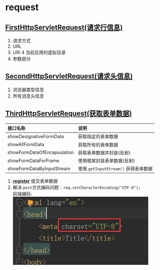 # request
## [FirstHttpServletRequest(请求行信息)](request-response/request/src/main/java/org/lzn/FirstHttpServletRequest.java)
1. 请求方式
2. URL
3. URI
4 当前应用的虚拟目录
5. 参数部分
## [SecondHttpServletRequest(请求头信息)](request-response/request/src/main/java/org/lzn/SecondHttpServletRequest.java)
1. 浏览器类型信息
2. 所有消息头信息
## [ThirdHttpServletRequest(获取表单数据)](request-response/request/src/main/java/org/lzn/ThirdHttpServletRequest.java)
|接口名称|说明|
|:-|:-|
|showDesignativeFormData|获取指定的表单数据|
|showAllFormData|获取所有的表单数据|
|showFormDataOfEncapsulation|获取表单数据并封装(反射)|
|showFormDataForFrame|使用框架封装表单数据(反射)|
|showFormDataByInputStream|使用 `getInputStream()` 获得表单数据|

1. **[register](request-response/request/webapp/register.html)** 提交表单数据<br/>
2. 解决 `post`方式编码问题：`req.setCharacterEncoding("UTF-8");`<br/>
前端编码:<br/>
![charset](../images/request/frontCharset.png)
